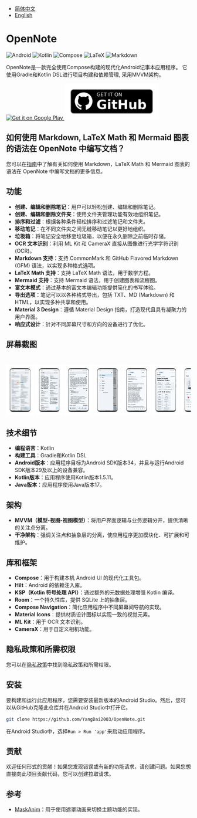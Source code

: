 - [简体中文](README.zh.md)
- [English](README.md)

# OpenNote

![Android](https://img.shields.io/badge/Android-3DDC84?style=for-the-badge&logo=android&logoColor=white)
![Kotlin](https://img.shields.io/badge/kotlin-%237F52FF.svg?style=for-the-badge&logo=kotlin&logoColor=white)
![Compose](https://img.shields.io/static/v1?style=for-the-badge&message=Jetpack+Compose&color=4285F4&logo=Jetpack+Compose&logoColor=FFFFFF&label=)
![LaTeX](https://img.shields.io/badge/latex-%23008080.svg?style=for-the-badge&logo=latex&logoColor=white)
![Markdown](https://img.shields.io/badge/markdown-%23000000.svg?style=for-the-badge&logo=markdown&logoColor=white)

OpenNote是一款完全使用Compose构建的现代化Android记事本应用程序。
它使用Gradle和Kotlin DSL进行项目构建和依赖管理, 采用MVVM架构。

<a href="https://play.google.com/store/apps/details?id=com.yangdai.opennote">
      <img alt="Get it on Google Play" src="https://play.google.com/intl/en_us/badges/static/images/badges/en_badge_web_generic.png" height="100">
</a>

<a href="https://github.com/YangDai2003/OpenNote-Compose/releases">
      <img alt="Get it on GitHub" src="https://raw.githubusercontent.com/deckerst/common/main/assets/get-it-on-github.png" height="100">
</a>

## 如何使用 Markdown, LaTeX Math 和 Mermaid 图表的语法在 OpenNote 中编写文档？

您可以在[指南](Guide.zh.md)中了解有关如何使用 Markdown，LaTeX Math 和 Mermaid 图表的语法在 OpenNote
中编写文档的更多信息。

## 功能

- **创建、编辑和删除笔记**：用户可以轻松创建、编辑和删除笔记。
- **创建、编辑和删除文件夹**：使用文件夹管理功能有效地组织笔记。
- **排序和过滤**：根据各种条件轻松排序和过滤笔记和文件夹。
- **移动笔记**：在不同文件夹之间无缝移动笔记以更好地组织。
- **垃圾箱**：将笔记安全地移至垃圾箱，以便在永久删除之前临时存储。
- **OCR 文本识别**：利用 ML Kit 和 CameraX 直接从图像进行光学字符识别 (OCR)。
- **Markdown 支持**：支持 CommonMark 和 GitHub Flavored Markdown (GFM) 语法，以实现多种格式选项。
- **LaTeX Math 支持**：支持 LaTeX Math 语法，用于数学方程。
- **Mermaid 支持**：支持 Mermaid 语法，用于创建图表和流程图。
- **富文本模式**：通过基本的富文本编辑功能提供简化的书写体验。
- **导出选项**：笔记可以以各种格式导出，包括 TXT、MD (Markdown) 和 HTML，以实现多种共享和使用。
- **Material 3 Design**：遵循 Material Design 指南，打造现代且具有凝聚力的用户界面。
- **响应式设计**：针对不同屏幕尺寸和方向的设备进行了优化。

## 屏幕截图

<div style="overflow-x: auto; white-space: nowrap;">

<img src="screenshots/Screenshot_Login.PNG" width="15%" alt=""/>
<img src="screenshots/Screenshot_Grid.PNG" width="15%" alt=""/>
<img src="screenshots/Screenshot_List.PNG" width="15%" alt=""/>
<img src="screenshots/Screenshot_Drawer.PNG" width="15%" alt=""/>
<img src="screenshots/Screenshot_Edit.PNG" width="15%" alt=""/>
<img src="screenshots/Screenshot_Preview.PNG" width="15%" alt=""/>
<img src="screenshots/Screenshot_Style.PNG" width="15%" alt=""/>
<img src="screenshots/Screenshot_Data.PNG" width="15%" alt=""/>
<img src="screenshots/Screenshot_Widget.PNG" width="15%" alt=""/>
<img src="screenshots/Screenshot_Math_Edit.png" width="15%" alt=""/>
<img src="screenshots/Screenshot_Math_Preview.png" width="15%" alt=""/>
<img src="screenshots/Screenshot_Mermaid_Edit.png" width="15%" alt=""/>
<img src="screenshots/Screenshot_Mermaid_Preview.png" width="15%" alt=""/>
<img src="screenshots/Screenshot_Large_Screen.png" width="32%" alt=""/>
<img src="screenshots/Screenshot_Large_Screen_Edit_Preview.png" width="32%" alt=""/>

</div>

## 技术细节

- **编程语言**：Kotlin
- **构建工具**：Gradle和Kotlin DSL
- **Android版本**：应用程序目标为Android SDK版本34，并且与运行Android SDK版本29及以上的设备兼容。
- **Kotlin版本**：应用程序使用Kotlin版本1.5.11。
- **Java版本**：应用程序使用Java版本17。

## 架构

- **MVVM（模型-视图-视图模型）**：将用户界面逻辑与业务逻辑分开，提供清晰的关注点分离。
- **干净架构**：强调关注点和抽象层的分离，使应用程序更加模块化、可扩展和可维护。

## 库和框架

- **Compose**：用于构建本机 Android UI 的现代化工具包。
- **Hilt**：Android 的依赖注入库。
- **KSP（Kotlin 符号处理 API）**：通过额外的元数据处理增强 Kotlin 编译。
- **Room**：一个持久性库，提供 SQLite 上的抽象层。
- **Compose Navigation**：简化应用程序中不同屏幕间导航的实现。
- **Material Icons**：提供材质设计图标以实现一致的视觉元素。
- **ML Kit**：用于 OCR 文本识别。
- **CameraX**：用于自定义相机功能。

## 隐私政策和所需权限

您可以在[隐私政策](PRIVACY_POLICY.md)中找到隐私政策和所需权限。

## 安装

要构建和运行此应用程序，您需要安装最新版本的Android Studio。然后，您可以从GitHub克隆此仓库并在Android
Studio中打开它。

```bash
git clone https://github.com/YangDai2003/OpenNote.git
```

在Android Studio中，选择`Run > Run 'app'`来启动应用程序。

## 贡献

欢迎任何形式的贡献！如果您发现错误或有新的功能请求，请创建问题。如果您想直接向此项目贡献代码，您可以创建拉取请求。

## 参考

- [MaskAnim](https://github.com/setruth/MaskAnim)：用于使用遮罩动画来切换主题功能的实现。